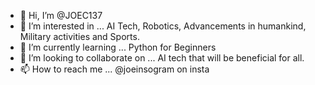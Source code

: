 - 👋 Hi, I’m @JOEC137
- 👀 I’m interested in ... AI Tech, Robotics, Advancements in humankind, Military activities and Sports.
- 🌱 I’m currently learning ... Python for Beginners
- 💞️ I’m looking to collaborate on ... AI tech that will be beneficial for all.
- 📫 How to reach me ... @joeinsogram on insta

<!---
JOEC137/JOEC137 is a ✨ special ✨ repository because its `README.md` (this file) appears on your GitHub profile.
You can click the Preview link to take a look at your changes.
--->
